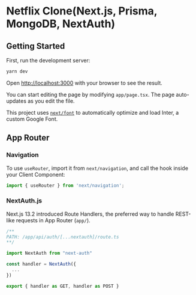 # Netflix Clone(Next.js, Prisma, MongoDB, NextAuth)

## Getting Started

First, run the development server:

```bash
yarn dev
```

Open [http://localhost:3000](http://localhost:3000) with your browser to see the result.

You can start editing the page by modifying `app/page.tsx`. The page auto-updates as you edit the file.

This project uses [`next/font`](https://nextjs.org/docs/basic-features/font-optimization) to automatically optimize and load Inter, a custom Google Font.

## App Router

### Navigation

To use `useRouter`, import it from `next/navigation`, and call the hook inside your Client Component:

```javascript
import { useRouter } from 'next/navigation';
```

### NextAuth.js

Next.js 13.2 introduced Route Handlers, the preferred way to handle REST-like requests in App Router (`app/`).


```typescript
/**
PATH: /app/api/auth/[...nextauth]/route.ts
**/

import NextAuth from "next-auth"

const handler = NextAuth({
  ...
})

export { handler as GET, handler as POST }
```
